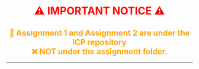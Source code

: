 <h1 align="center" style="color:red;">⚠️ IMPORTANT NOTICE ⚠️</h1>

<h2 align="center" style="color:orange;">
📁 Assignment 1 and Assignment 2 are under the <b>ICP repository</b> <br>
❌ NOT under the <b>assignment</b> folder.
</h2>

<hr>
